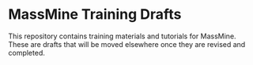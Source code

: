 # MassMine Training Drafts

This repository contains training materials and tutorials for MassMine. These are drafts that will be moved elsewhere once they are revised and completed. 
